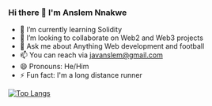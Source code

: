 ### Hi there 👋 I'm Anslem Nnakwe

- 🌱 I’m currently learning Solidity
- 👯 I’m looking to collaborate on Web2 and Web3 projects
- 💬 Ask me about Anything Web development and football
- 📫 You can reach via javanslem@gmail.com
- 😄 Pronouns: He/Him
- ⚡ Fun fact: I'm a long distance runner


[![Top Langs](https://github-readme-stats.vercel.app/api/top-langs/?username=ansman58&count_private=true&theme=tokyonight&langs_count=10&border_color=0d1117&layout=compact&title_color=C9D1D9&text_color=8B949E&bg_color=161B22)](https://github.com/anuraghazra/github-readme-stats)
